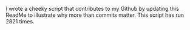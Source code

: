 I wrote a cheeky script that contributes to my Github by updating this ReadMe to illustrate why more than commits matter. This script has run 2821 times.